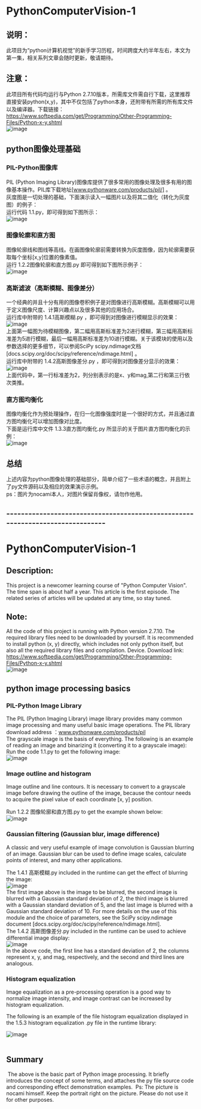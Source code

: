 # PythonComputerVision-1  
## 说明：  
此项目为“python计算机视觉”的新手学习历程，时间跨度大约半年左右，本文为第一集，相关系列文章会随时更新，敬请期待。  
## 注意：  
此项目所有代码均运行与Python 2.7.10版本，所需库文件需自行下载，这里推荐直接安装python(x,y)，其中不仅包括了python本身，还附带有所需的所有库文件以及编译器。下载链接：  
https://www.softpedia.com/get/Programming/Other-Programming-Files/Python-x-y.shtml  
![image](https://github.com/Nocami/PythonComputerVision-1/blob/master/image/%E6%8D%95%E8%8E%B7.JPG)  

## python图像处理基础  
### PIL-Python图像库  
PIL (Python Imaging Library)图像库提供了很多常用的图像处理及很多有用的图像基本操作。PIL库下载地址[www.pythonware.com/products/pil/] 。  
灰度图是一切处理的基础，下面演示读入一幅图片以及将其二值化（转化为灰度图）的例子：  
运行代码 1.1.py，即可得到如下图所示：  
![image](https://github.com/Nocami/PythonComputerVision-1/blob/master/image/%E5%8E%9F%E5%9B%BE%E7%81%B0%E5%BA%A6%E5%9B%BE.jpg)  
### 图像轮廓和直方图  
图像轮廓线和图线等高线。在画图像轮廓前需要转换为灰度图像，因为轮廓需要获取每个坐标[x,y]位置的像素值。  
运行 1.2.2图像轮廓和直方图.py 即可得到如下图所示例子：  
![image](https://github.com/Nocami/PythonComputerVision-1/blob/master/image/%E5%9B%BE%E5%83%8F%E8%BD%AE%E5%BB%93%E5%92%8C%E7%9B%B4%E6%96%B9%E5%9B%BE.jpg)    
### 高斯滤波（高斯模糊、图像差分）  
一个经典的并且十分有用的图像卷积例子是对图像进行高斯模糊。高斯模糊可以用于定义图像尺度、计算兴趣点以及很多其他的应用场合。  
运行库中附带的 1.4.1高斯模糊.py ，即可得到对图像进行模糊显示的效果：  
![image](https://github.com/Nocami/PythonComputerVision-1/blob/master/image/%E9%AB%98%E6%96%AF%E6%A8%A1%E7%B3%8A.jpg)  
上面第一幅图为待模糊图像，第二幅用高斯标准差为2进行模糊，第三幅用高斯标准差为5进行模糊，最后一幅用高斯标准差为10进行模糊。关于该模块的使用以及参数选择的更多细节，可以参阅SciPy scipy.ndimage文档[docs.scipy.org/doc/scipy/reference/ndimage.html] 。  
运行库中附带的 1.4.2高斯图像差分.py ，即可得到对图像差分显示的效果：  
![image](https://github.com/Nocami/PythonComputerVision-1/blob/master/image/%E5%9B%BE%E5%83%8F%E5%B7%AE%E5%88%86.jpg)    
上面代码中，第一行标准差为2，列分别表示的是x、y和mag,第二行和第三行依次类推。   
### 直方图均衡化  
图像均衡化作为预处理操作，在归一化图像强度时是一个很好的方式，并且通过直方图均衡化可以增加图像对比度。  
下面是运行库中文件 1.3.3直方图均衡化.py 所显示的关于图片直方图均衡化的示例：  
![image](https://github.com/Nocami/PythonComputerVision-1/blob/master/image/%E7%9B%B4%E6%96%B9%E5%9B%BE%E5%9D%87%E8%A1%A1%E5%8C%96.jpg)   
  
 ## 总结  
 上述内容为python图像处理的基础部分，简单介绍了一些术语的概念，并且附上了py文件源码以及相应的效果演示示例。  
 ps：图片为nocami本人，对图片保留肖像权，请勿作他用。    
## ------------------------------------------------------------------------------  
# PythonComputerVision-1  
## Description:  
This project is a newcomer learning course of "Python Computer Vision". The time span is about half a year. This article is the first episode. The related series of articles will be updated at any time, so stay tuned.    
## Note:  
All the code of this project is running with Python version 2.7.10. The required library files need to be downloaded by yourself. It is recommended to install python (x, y) directly, which includes not only python itself, but also all the required library files and compilation. Device. Download link:  
https://www.softpedia.com/get/Programming/Other-Programming-Files/Python-x-y.shtml  
![image](https://github.com/Nocami/PythonComputerVision-1/blob/master/image/%E6%8D%95%E8%8E%B7.JPG)  
## python image processing basics  
### PIL-Python Image Library  
The PIL (Python Imaging Library) image library provides many common image processing and many useful basic image operations. The PIL library download address ：www.pythonware.com/products/pil  
The grayscale image is the basis of everything. The following is an example of reading an image and binarizing it (converting it to a grayscale image):  
Run the code 1.1.py to get the following image:  
![image](https://github.com/Nocami/PythonComputerVision-1/blob/master/image/%E5%8E%9F%E5%9B%BE%E7%81%B0%E5%BA%A6%E5%9B%BE.jpg)  
### Image outline and histogram  

Image outline and line contours. It is necessary to convert to a grayscale image before drawing the outline of the image, because the contour needs to acquire the pixel value of each coordinate [x, y] position.  

Run 1.2.2 图像轮廓和直方图.py to get the example shown below:  
![image](https://github.com/Nocami/PythonComputerVision-1/blob/master/image/%E5%9B%BE%E5%83%8F%E8%BD%AE%E5%BB%93%E5%92%8C%E7%9B%B4%E6%96%B9%E5%9B%BE.jpg)  

### Gaussian filtering (Gaussian blur, image difference)  

A classic and very useful example of image convolution is Gaussian blurring of an image. Gaussian blur can be used to define image scales, calculate points of interest, and many other applications.  

The 1.4.1  高斯模糊.py included in the runtime can get the effect of blurring the image:    
![image](https://github.com/Nocami/PythonComputerVision-1/blob/master/image/%E9%AB%98%E6%96%AF%E6%A8%A1%E7%B3%8A.jpg)      
The first image above is the image to be blurred, the second image is blurred with a Gaussian standard deviation of 2, the third image is blurred with a Gaussian standard deviation of 5, and the last image is blurred with a Gaussian standard deviation of 10. For more details on the use of this module and the choice of parameters, see the SciPy scipy.ndimage document [docs.scipy.org/doc/scipy/reference/ndimage.html].  
The 1.4.2 高斯图像差分.py included in the runtime can be used to achieve differential image display:  
![image](https://github.com/Nocami/PythonComputerVision-1/blob/master/image/%E5%9B%BE%E5%83%8F%E5%B7%AE%E5%88%86.jpg)  
In the above code, the first line has a standard deviation of 2, the columns represent x, y, and mag, respectively, and the second and third lines are analogous.  

### Histogram equalization    

Image equalization as a pre-processing operation is a good way to normalize image intensity, and image contrast can be increased by histogram equalization.  

The following is an example of the file histogram equalization displayed in the 1.5.3 histogram equalization .py file in the runtime library:  

![image](https://github.com/Nocami/PythonComputerVision-1/blob/master/image/%E7%9B%B4%E6%96%B9%E5%9B%BE%E5%9D%87%E8%A1%A1%E5%8C%96.jpg)  
  
## Summary  
 
 The above is the basic part of Python image processing. It briefly introduces the concept of some terms, and attaches the py file source code and corresponding effect demonstration examples.
 Ps: The picture is nocami himself. Keep the portrait right on the picture. Please do not use it for other purposes.

